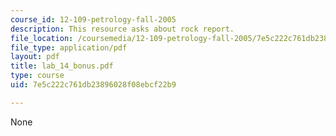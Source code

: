 ```yaml
---
course_id: 12-109-petrology-fall-2005
description: This resource asks about rock report.
file_location: /coursemedia/12-109-petrology-fall-2005/7e5c222c761db23896028f08ebcf22b9_lab_14_bonus.pdf
file_type: application/pdf
layout: pdf
title: lab_14_bonus.pdf
type: course
uid: 7e5c222c761db23896028f08ebcf22b9

---
```

None